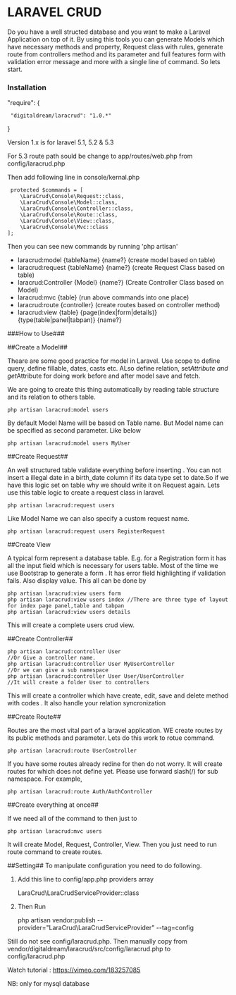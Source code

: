 # LARAVEL CRUD #

Do you have a well structed database and you want to make a Laravel Application on top of it.
By using this tools you can generate Models which have necessary methods and property, Request class with rules, generate route from controllers method and its parameter and full features form with validation error message and more with a single line of command. So lets start.

### Installation ###
  "require": {
  
     "digitaldream/laracrud": "1.0.*"
        
}

Version 1.x is for laravel 5.1, 5.2 & 5.3

For 5.3 route path sould be change to app/routes/web.php from config/laracrud.php

Then add following line  in console/kernal.php

     protected $commands = [
        \LaraCrud\Console\Request::class,
        \LaraCrud\Console\Model::class,
        \LaraCrud\Console\Controller::class,
        \LaraCrud\Console\Route::class,
        \LaraCrud\Console\View::class,
        \LaraCrud\Console\Mvc::class
    ];
Then you can see new commands by running 'php artisan'

* laracrud:model {tableName} {name?} (create model based on table)
* laracrud:request {tableName} {name?} (create Request Class based on table)
* laracrud:Controller {Model} {name?} (Create Controller Class based on Model)
* laracrud:mvc {table} (run above commands into one place)
* laracrud:route {controller} (create routes based on controller method)
* laracrud:view {table} {page(index|form|details)} {type(table|panel|tabpan)} {name?}


###How to Use###



##Create a Model##

Theare are some good practice for model in Laravel. Use scope to define query, define fillable, dates, casts etc.
ALso define relation, set*Attribute and get*Attribute for doing work before and after model save and fetch.

We are going to create this thing automatically by reading table structure and its relation to others table.

    php artisan laracrud:model users
  
By default Model Name will be based on Table name. But Model name can be specified as second parameter. Like below

    php artisan laracrud:model users MyUser

  
##Create Request##

 An well structured table validate everything before inserting . You can not insert a illegal date in a birth_date column if its data type set to date.So if we have this logic set on table why we should write it on Request again. Lets use this table logic to create a request class in laravel.
 
    php artisan laracrud:request users

Like Model Name we can also specify a custom request name.

    php artisan laracrud:request users RegisterRequest
  


##Create View 

A typical form represent a database table. 
E.g. for a Registration form it has all the input field which is necessary for users table. Most of the time we use 
Bootstrap to generate a form . It has error field highlighting if validation fails. Also display value. This all can be done by
  
    php artisan laracrud:view users form
    php artisan laracrud:view users index //There are three type of layout for index page panel,table and tabpan
    php artisan laracrud:view users details

This will create a complete users crud view. 

##Create Controller##
 
    php artisan laracrud:controller User
    //Or Give a controller name.
    php artisan laracrud:controller User MyUserController
    //Or we can give a sub namespace
    php artisan laracrud:controller User User/UserController
    //It will create a folder User to controllers

This will create a controller which have create, edit, save and delete method with codes .
It also handle your relation syncronization

##Create Route##

Routes are the most vital part of a laravel application.
WE create routes by its public methods and parameter. 
Lets do this work to rotue command.

    php artisan laracrud:route UserController

If you have some routes already redine for <controllerName> then do not worry.
It will create routes for which does not define yet. 
Please use forward slash(/) for sub namespace. For example,

    php artisan laracrud:route Auth/AuthController


##Create everything at once##

If we need all of the command to then just to

    php artisan laracrud:mvc users

It will create Model, Request, Controller, View.
Then you just need to run route command to create routes.

##Setting##
To manipulate configuration you need to do following.

01. Add this line to config/app.php providers array


    LaraCrud\LaraCrudServiceProvider::class
  
  
02. Then Run


    php artisan vendor:publish --provider="LaraCrud\LaraCrudServiceProvider" --tag=config
    
Still do not see config/laracrud.php. Then manually copy from vendor/digitaldream/laracrud/src/config/laracrud.php to config/laracrud.php



Watch tutorial :
https://vimeo.com/183257085

NB: only for mysql database
